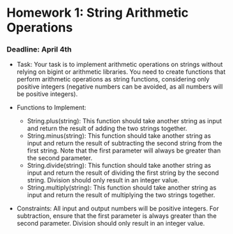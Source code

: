# Homework 1: String Arithmetic Operations

### Deadline: April 4th

- Task:
  Your task is to implement arithmetic operations on strings without relying on bigint or arithmetic libraries.
  You need to create functions that perform arithmetic operations as string functions,
  considering only positive integers
  (negative numbers can be avoided, as all numbers will be positive integers).

- Functions to Implement:

  - String.plus(string): This function should take another string as input and return the result of adding the two strings together.
  - String.minus(string): This function should take another string as input and return the result of subtracting the second string from the first string.
    Note that the first parameter will always be greater than the second parameter.
  - String.divide(string): This function should take another string as input and return the result of dividing the first string by the second string.
    Division should only result in an integer value.
  - String.multiply(string): This function should take another string as input and return the result of multiplying the two strings together.

- Constraints:
  All input and output numbers will be positive integers.
  For subtraction, ensure that the first parameter is always greater than the second parameter.
  Division should only result in an integer value.
